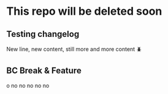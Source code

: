 # This repo will be deleted soon

## Testing changelog

New line, new content, still more and more content 🪲

## BC Break & Feature

o no no no no no
